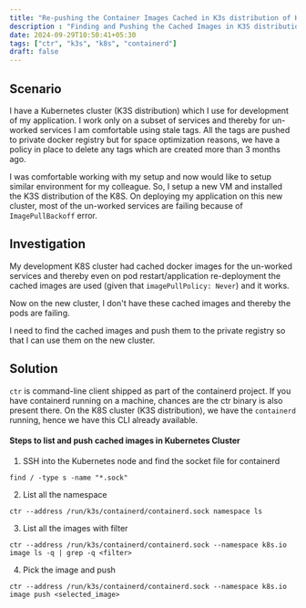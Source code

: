 ```yaml
---
title: "Re-pushing the Container Images Cached in K3s distribution of K8S Cluster"
description : "Finding and Pushing the Cached Images in K3S distribution of Kubernetes to Docker Registry"
date: 2024-09-29T10:50:41+05:30
tags: ["ctr", "k3s", "k8s", "containerd"]
draft: false
---
```


## Scenario 

I have a Kubernetes cluster (K3S distribution) which I use for development of my application. I work only on a subset of services and thereby for un-worked services I am comfortable using stale tags. All the tags are pushed to private docker registry but for  space optimization reasons, we have a policy in place to delete any tags which are created more than 3 months ago. 

I was comfortable working with my setup and now would like to setup similar environment for my colleague. So, I setup a new VM and installed the K3S distribution of the K8S. On deploying my application on this new cluster, most of the un-worked services are failing because of `ImagePullBackoff` error.


## Investigation
My development K8S cluster had cached docker images for the un-worked services and thereby even on pod restart/application re-deployment the cached images are used (given that `imagePullPolicy: Never`) and it works. 
 
Now on the new cluster, I don't have these cached images and thereby the pods are failing.

I need to find the cached images and push them to the private registry so that I can use them on the new cluster.

## Solution

`ctr` is command-line client shipped as part of the containerd project. If you have containerd running on a machine, chances are the ctr binary is also present there. On the K8S cluster (K3S distribution), we have the `containerd` running, hence we have this CLI already available.

#### Steps to list and push cached images in Kubernetes Cluster

1. SSH into the Kubernetes node and find the socket file for containerd

`find / -type s -name "*.sock"`

2. List all the namespace 

`ctr --address /run/k3s/containerd/containerd.sock namespace ls`

3. List all the images with filter

`ctr --address /run/k3s/containerd/containerd.sock --namespace k8s.io image ls -q | grep -q <filter>` 

4. Pick the image and push

`ctr --address /run/k3s/containerd/containerd.sock --namespace k8s.io image push <selected_image>`


